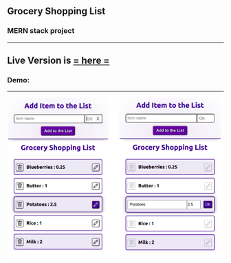 ## Grocery Shopping List
### MERN stack project
***
## Live Version is [= here =](https://grocery-shopping-list-creator.herokuapp.com/)

### Demo: 
***
![demo](./client/src/demo.png)